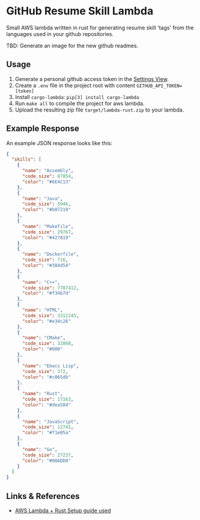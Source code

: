 # GitHub Resume Skill Lambda

Small AWS lambda written in rust for generating resume skill 'tags'
from the languages used in your github repositories.

TBD: Generate an image for the new github readmes.

## Usage

1. Generate a personal github access token in the [Settings View](https://github.com/settings/tokens/new).
2. Create a `.env` file in the project root with content `GITHUB_API_TOKEN=[token]`
3. Install `cargo-lambda`: `pip[3] install cargo-lambda`
4. Run `make all` to compile the project for aws lambda. 
5. Upload the resulting zip file `target/lambda-rust.zip` to your lambda.

## Example Response

An example JSON response looks like this:

```json
{
  "skills": [
    {
      "name": "Assembly",
      "code_size": 87854,
      "color": "#6E4C13"
    },
    {
      "name": "Java",
      "code_size": 5946,
      "color": "#b07219"
    },
    {
      "name": "Makefile",
      "code_size": 29767,
      "color": "#427819"
    },
    {
      "name": "Dockerfile",
      "code_size": 716,
      "color": "#384d54"
    },
    {
      "name": "C++",
      "code_size": 7787412,
      "color": "#f34b7d"
    },
    {
      "name": "HTML",
      "code_size": 3312245,
      "color": "#e34c26"
    },
    {
      "name": "CMake",
      "code_size": 32868,
      "color": "#000"
    },
    {
      "name": "Emacs Lisp",
      "code_size": 372,
      "color": "#c065db"
    },
    {
      "name": "Rust",
      "code_size": 17163,
      "color": "#dea584"
    },
    {
      "name": "JavaScript",
      "code_size": 12741,
      "color": "#f1e05a"
    },
    {
      "name": "Go",
      "code_size": 27237,
      "color": "#00ADD8"
    }
  ]
}
```

## Links & References

- [AWS Lambda + Rust Setup guide used](https://aws.amazon.com/blogs/opensource/rust-runtime-for-aws-lambda)
